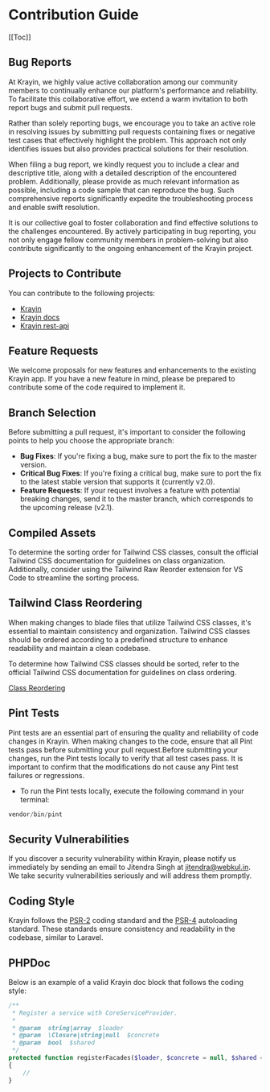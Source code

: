# Contribution Guide

[[Toc]]

## Bug Reports

At Krayin, we highly value active collaboration among our community members to continually enhance our platform's performance and reliability. To facilitate this collaborative effort, we extend a warm invitation to both report bugs and submit pull requests.

Rather than solely reporting bugs, we encourage you to take an active role in resolving issues by submitting pull requests containing fixes or negative test cases that effectively highlight the problem. This approach not only identifies issues but also provides practical solutions for their resolution.

When filing a bug report, we kindly request you to include a clear and descriptive title, along with a detailed description of the encountered problem. Additionally, please provide as much relevant information as possible, including a code sample that can reproduce the bug. Such comprehensive reports significantly expedite the troubleshooting process and enable swift resolution.

It is our collective goal to foster collaboration and find effective solutions to the challenges encountered. By actively participating in bug reporting, you not only engage fellow community members in problem-solving but also contribute significantly to the ongoing enhancement of the Krayin project.

## Projects to Contribute

You can contribute to the following projects:

- [Krayin](https://github.com/krayin/laravel-crm/)
- [Krayin docs](https://github.com/krayin/krayin-docs)
- [Krayin rest-api](https://github.com/krayin/rest-api)

## Feature Requests

We welcome proposals for new features and enhancements to the existing Krayin app. If you have a new feature in mind, please be prepared to contribute some of the code required to implement it.

## Branch Selection

Before submitting a pull request, it's important to consider the following points to help you choose the appropriate branch:

- **Bug Fixes**: If you're fixing a bug, make sure to port the fix to the master version. 
- **Critical Bug Fixes**: If you're fixing a critical bug, make sure to port the fix to the latest stable version that supports it (currently v2.0).
- **Feature Requests**: If your request involves a feature with potential breaking changes, send it to the master branch, which corresponds to the upcoming release (v2.1).

## Compiled Assets

To determine the sorting order for Tailwind CSS classes, consult the official Tailwind CSS documentation for guidelines on class organization. Additionally, consider using the Tailwind Raw Reorder extension for VS Code to streamline the sorting process.

## Tailwind Class Reordering

When making changes to blade files that utilize Tailwind CSS classes, it's essential to maintain consistency and organization. Tailwind CSS classes should be ordered according to a predefined structure to enhance readability and maintain a clean codebase.

To determine how Tailwind CSS classes should be sorted, refer to the official Tailwind CSS documentation for guidelines on class ordering. 

[Class Reordering](https://tailwindcss.com/blog/automatic-class-sorting-with-prettier#how-classes-are-sorted)


## Pint Tests

Pint tests are an essential part of ensuring the quality and reliability of code changes in Krayin. When making changes to the code, ensure that all Pint tests pass before submitting your pull request.Before submitting your changes, run the Pint tests locally to verify that all test cases pass. It is important to confirm that the modifications do not cause any Pint test failures or regressions.

* To run the Pint tests locally, execute the following command in your terminal:
```php
vendor/bin/pint
```

## Security Vulnerabilities

If you discover a security vulnerability within Krayin, please notify us immediately by sending an email to Jitendra Singh at [jitendra@webkul.in](mailto:jitendra@webkul.in). We take security vulnerabilities seriously and will address them promptly.

## Coding Style

Krayin follows the [PSR-2](https://github.com/php-fig/fig-standards/blob/master/accepted/PSR-2-coding-style-guide.md) coding standard and the [PSR-4](https://github.com/php-fig/fig-standards/blob/master/accepted/PSR-4-autoloader.md) autoloading standard. These standards ensure consistency and readability in the codebase, similar to Laravel.

## PHPDoc

Below is an example of a valid Krayin doc block that follows the coding style:

```php
/**
 * Register a service with CoreServiceProvider.
 *
 * @param  string|array  $loader
 * @param  \Closure|string|null  $concrete
 * @param  bool  $shared
 */
protected function registerFacades($loader, $concrete = null, $shared = false): void
{
    //
}
```
